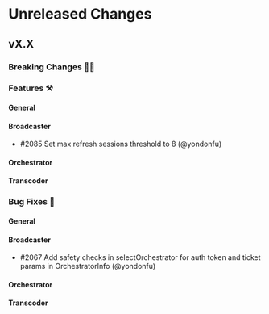 # Unreleased Changes

## vX.X

### Breaking Changes 🚨🚨

### Features ⚒

#### General

#### Broadcaster

- \#2085 Set max refresh sessions threshold to 8 (@yondonfu)

#### Orchestrator

#### Transcoder

### Bug Fixes 🐞

#### General

#### Broadcaster

- \#2067 Add safety checks in selectOrchestrator for auth token and ticket params in OrchestratorInfo (@yondonfu)

#### Orchestrator

#### Transcoder
